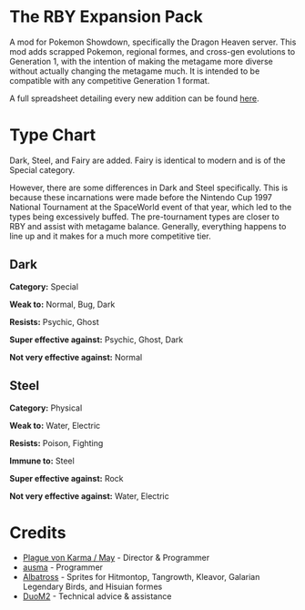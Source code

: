 # The RBY Expansion Pack
A mod for Pokemon Showdown, specifically the Dragon Heaven server. This mod adds scrapped Pokemon, regional formes, and cross-gen evolutions to Generation 1, with the intention of making the metagame more diverse without actually changing the metagame much. It is intended to be compatible with any competitive Generation 1 format.

A full spreadsheet detailing every new addition can be found [here](https://docs.google.com/spreadsheets/d/1TpTH9ksUWOOJJQK69RIcvnot_mH_JvfGfM4zra6V3Ec/edit?usp=sharing).

Type Chart
====
Dark, Steel, and Fairy are added. Fairy is identical to modern and is of the Special category.

However, there are some differences in Dark and Steel specifically. This is because these incarnations were made before the Nintendo Cup 1997 National Tournament at the SpaceWorld event of that year, which led to the types being excessively buffed. The pre-tournament types are closer to RBY and assist with metagame balance. Generally, everything happens to line up and it makes for a much more competitive tier.

Dark
-----
**Category:** Special

**Weak to:** Normal, Bug, Dark

**Resists:** Psychic, Ghost 

**Super effective against:** Psychic, Ghost, Dark

**Not very effective against:** Normal

Steel
-----
**Category:** Physical 

**Weak to:** Water, Electric

**Resists:** Poison, Fighting

**Immune to:** Steel

**Super effective against:** Rock

**Not very effective against:** Water, Electric 

Credits
====
* [Plague von Karma / May](https://www.youtube.com/channel/UClX86_ilOzCCUBryPCFGiqA) - Director & Programmer
* [ausma](https://ausma.carrd.co/) - Programmer
* [Albatross](https://www.smogon.com/forums/threads/albatross-nest.3683217/) - Sprites for Hitmontop, Tangrowth, Kleavor, Galarian Legendary Birds, and Hisuian formes
* [DuoM2](https://www.smogon.com/forums/members/duom2.364743/) - Technical advice & assistance